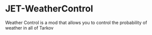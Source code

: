 # JET-WeatherControl
 Weather Control is a mod that allows you to control the probability of weather in all of Tarkov
